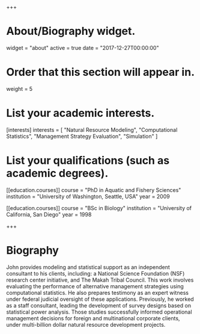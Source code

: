+++
# About/Biography widget.
widget = "about"
active = true
date = "2017-12-27T00:00:00"

# Order that this section will appear in.
weight = 5

# List your academic interests.
[interests]
  interests = [
    "Natural Resource Modeling",
    "Computational Statistics",
    "Management Strategy Evaluation",
    "Simulation"
  ]

# List your qualifications (such as academic degrees).
[[education.courses]]
  course = "PhD in Aquatic and Fishery Sciences"
  institution = "University of Washington, Seattle, USA"
  year = 2009

[[education.courses]]
  course = "BSc in Biology"
  institution = "University of California, San Diego"
  year = 1998

+++

# Biography

John provides modeling and statistical support as an independent consultant to his clients, including: a National
Science Foundation (NSF) research center initiative, and The Makah Tribal Council. This work involves evaluating
the performance of alternative management strategies using computational statistics. He also prepares
testimony as an expert witness under federal judicial oversight of these applications. Previously, he worked as a
staff consultant, leading the development of survey designs based on statistical power analysis. Those studies
successfully informed operational management decisions for foreign and multinational corporate clients, under
multi-billion dollar natural resource development projects.
